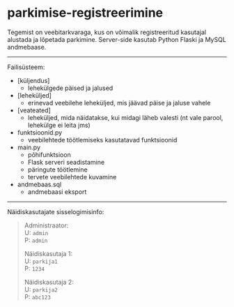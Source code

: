 # parkimise-registreerimine
Tegemist on veebitarkvaraga, kus on võimalik registreeritud kasutajal alustada ja lõpetada parkimine. Server-side kasutab Python Flaski ja MySQL andmebaase.
 ***
 Failisüsteem:
 * [küljendus]
    * lehekülgede päised ja jalused
 * [leheküljed]
    * erinevad veebilehe leheküljed, mis jäävad päise ja jaluse vahele
 * [veateated]
    * leheküljed, mida näidatakse, kui midagi läheb valesti (nt vale parool, lehekülge ei leita jms)
 * funktsioonid.py
    * veebilehtede töötlemiseks kasutatavad funktsioonid
 * main.py
    * põhifunktsioon
    * Flask serveri seadistamine
    * päringute töötlemine
    * tervete veebilehtede kuvamine
 * andmebaas.sql
    * andmebaasi eksport
 ***
 Näidiskasutajate sisselogimisinfo:
 > Administraator:  
 >U: `admin`\
 >P: `admin`
 >
 > Näidiskasutaja 1:  
 >U: `parkija1`\
 >P: `1234`
 >
 > Näidiskasutaja 2:  
 >U: `parkija2`\
 >P: `abc123` 